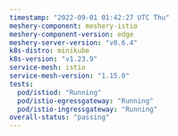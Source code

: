 ```yaml
---
timestamp: "2022-09-01 01:42:27 UTC Thu"
meshery-component: meshery-istio
meshery-component-version: edge
meshery-server-version: "v0.6.4"
k8s-distro: minikube
k8s-version: "v1.23.9"
service-mesh: istio
service-mesh-version: "1.15.0"
tests:
  pod/istiod: "Running"
  pod/istio-egressgateway: "Running"
  pod/istio-ingressgateway: "Running"
overall-status: "passing"
---
```

